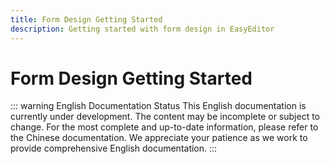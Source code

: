 ```yaml
---
title: Form Design Getting Started
description: Getting started with form design in EasyEditor
---
```


# Form Design Getting Started

::: warning English Documentation Status
This English documentation is currently under development. The content may be incomplete or subject to change. For the most complete and up-to-date information, please refer to the Chinese documentation. We appreciate your patience as we work to provide comprehensive English documentation.
:::
